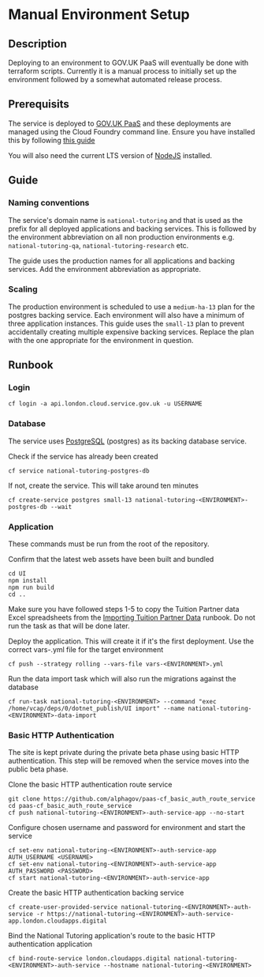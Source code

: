 # Manual Environment Setup

## Description

Deploying to an environment to GOV.UK PaaS will eventually be done with terraform scripts. Currently it is a manual process to initially set up the environment followed by a somewhat automated release process.

## Prerequisits

The service is deployed to [GOV.UK PaaS](https://www.cloud.service.gov.uk/) and these deployments are managed using the Cloud Foundry command line. Ensure you have installed this by following [this guide](https://docs.cloud.service.gov.uk/get_started.html#set-up-the-cloud-foundry-command-line)

You will also need the current LTS version of [NodeJS](https://nodejs.org/en/download/) installed.

## Guide

### Naming conventions

The service's domain name is `national-tutoring` and that is used as the prefix for all deployed applications and backing services. This is followed by the environment abbreviation on all non production environments e.g. `national-tutoring-qa`, `national-tutoring-research` etc.

The guide uses the production names for all applications and backing services. Add the environment abbreviation as appropriate.

### Scaling

The production environment is scheduled to use a `medium-ha-13` plan for the postgres backing service. Each environment will also have a minimum of three application instances. This guide uses the `small-13` plan to prevent accidentally creating multiple expensive backing services. Replace the plan with the one appropriate for the environment in question.

## Runbook

### Login

```
cf login -a api.london.cloud.service.gov.uk -u USERNAME
```

### Database

The service uses [PostgreSQL](https://docs.cloud.service.gov.uk/deploying_services/postgresql/) (postgres) as its backing database service.

Check if the service has already been created

```
cf service national-tutoring-postgres-db
```

If not, create the service. This will take around ten minutes

```
cf create-service postgres small-13 national-tutoring-<ENVIRONMENT>-postgres-db --wait
```

### Application

These commands must be run from the root of the repository.

Confirm that the latest web assets have been built and bundled

```
cd UI
npm install
npm run build
cd ..
```

Make sure you have followed steps 1-5 to copy the Tuition Partner data Excel spreadsheets from the [Importing Tuition Partner Data](import-tuition-partner-data.md) runbook. Do not run the task as that will be done later.

Deploy the application. This will create it if it's the first deployment. Use the correct vars-<ENVIRONMENT>.yml file for the target environment

```
cf push --strategy rolling --vars-file vars-<ENVIRONMENT>.yml
```

Run the data import task which will also run the migrations against the database

```
cf run-task national-tutoring-<ENVIRONMENT> --command "exec /home/vcap/deps/0/dotnet_publish/UI import" --name national-tutoring-<ENVIRONMENT>-data-import
```

### Basic HTTP Authentication

The site is kept private during the private beta phase using basic HTTP authentication. This step will be removed when the service moves into the public beta phase.

Clone the basic HTTP authentication route service

```
git clone https://github.com/alphagov/paas-cf_basic_auth_route_service
cd paas-cf_basic_auth_route_service
cf push national-tutoring-<ENVIRONMENT>-auth-service-app --no-start
```

Configure chosen username and password for environment and start the service

```
cf set-env national-tutoring-<ENVIRONMENT>-auth-service-app AUTH_USERNAME <USERNAME>
cf set-env national-tutoring-<ENVIRONMENT>-auth-service-app AUTH_PASSWORD <PASSWORD>
cf start national-tutoring-<ENVIRONMENT>-auth-service-app
```

Create the basic HTTP authentication backing service

```
cf create-user-provided-service national-tutoring-<ENVIRONMENT>-auth-service -r https://national-tutoring-<ENVIRONMENT>-auth-service-app.london.cloudapps.digital
```

Bind the National Tutoring application's route to the basic HTTP authentication application

```
cf bind-route-service london.cloudapps.digital national-tutoring-<ENVIRONMENT>-auth-service --hostname national-tutoring-<ENVIRONMENT>
```